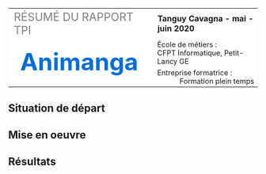 <table style="border: none">
    <tr style="background: white; border: none">
        <td style="border: none; font-size: 1.4rem; color: gray">RÉSUMÉ DU RAPPORT TPI</td>
        <td style="border: none; font-weight: bold">Tanguy Cavagna - mai - juin 2020</td>
    </tr>
    <tr style="background: white; border: none">
        <td style="border: none; color: #006EDB; font-size: 3rem; font-weight: bold" rowspan="2">Animanga</td>
        <td style="border: none; font-size: .9rem">École de métiers : <span style="float: right">CFPT Informatique, Petit-Lancy GE</span></td>
    </tr>
    <tr style="background: white; border: none; font-size: .9rem">
        <td style="border: none">Entreprise formatrice : <span style="float: right">Formation plein temps</span></td>
    </tr>
</table>

## Situation de départ



## Mise en oeuvre



## Résultats

